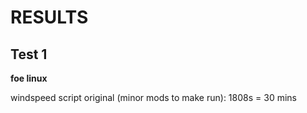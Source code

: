 # RESULTS

## Test 1

**foe linux**

windspeed script original (minor mods to make run): 1808s = 30 mins
